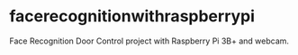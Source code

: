 # facerecognitionwithraspberrypi
Face Recognition Door Control project with Raspberry Pi 3B+ and webcam.
